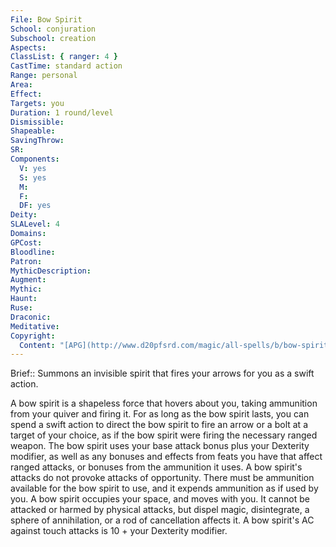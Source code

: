 ```yaml
---
File: Bow Spirit
School: conjuration
Subschool: creation
Aspects: 
ClassList: { ranger: 4 }
CastTime: standard action
Range: personal
Area: 
Effect: 
Targets: you
Duration: 1 round/level
Dismissible: 
Shapeable: 
SavingThrow: 
SR: 
Components:
  V: yes
  S: yes
  M: 
  F: 
  DF: yes
Deity: 
SLALevel: 4
Domains: 
GPCost: 
Bloodline: 
Patron: 
MythicDescription: 
Augment: 
Mythic: 
Haunt: 
Ruse: 
Draconic: 
Meditative: 
Copyright:
  Content: "[APG](http://www.d20pfsrd.com/magic/all-spells/b/bow-spirit)"
---
```

Brief:: Summons an invisible spirit that fires your arrows for you as a swift action.

A bow spirit is a shapeless force that hovers about you, taking ammunition from your quiver and firing it. For as long as the bow spirit lasts, you can spend a swift action to direct the bow spirit to fire an arrow or a bolt at a target of your choice, as if the bow spirit were firing the necessary ranged weapon. The bow spirit uses your base attack bonus plus your Dexterity modifier, as well as any bonuses and effects from feats you have that affect ranged attacks, or bonuses from the ammunition it uses.  A bow spirit's attacks do not provoke attacks of opportunity.  There must be ammunition available for the bow spirit to use, and it expends ammunition as if used by you.  A bow spirit occupies your space, and moves with you.  It cannot be attacked or harmed by physical attacks, but dispel magic, disintegrate, a sphere of annihilation, or a rod of cancellation affects it. A bow spirit's AC against touch attacks is 10 + your Dexterity modifier.
